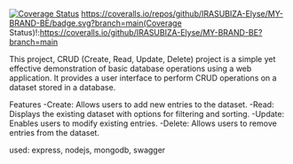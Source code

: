 [![Coverage Status](https://coveralls.io/repos/github/IRASUBIZA-Elyse/MY-BRAND-BE/badge.svg?branch=main)](https://coveralls.io/github/IRASUBIZA-Elyse/MY-BRAND-BE?branch=main)
https://coveralls.io/repos/github/IRASUBIZA-Elyse/MY-BRAND-BE/badge.svg?branch=main(Coverage Status)!:https://coveralls.io/github/IRASUBIZA-Elyse/MY-BRAND-BE?branch=main

This project, CRUD (Create, Read, Update, Delete) project is a simple yet effective demonstration of basic database operations using a web application. It provides a user interface to perform CRUD operations on a dataset stored in a database.

Features
-Create: Allows users to add new entries to the dataset.
-Read: Displays the existing dataset with options for filtering and sorting.
-Update: Enables users to modify existing entries.
-Delete: Allows users to remove entries from the dataset.

used: express, nodejs, mongodb, swagger

